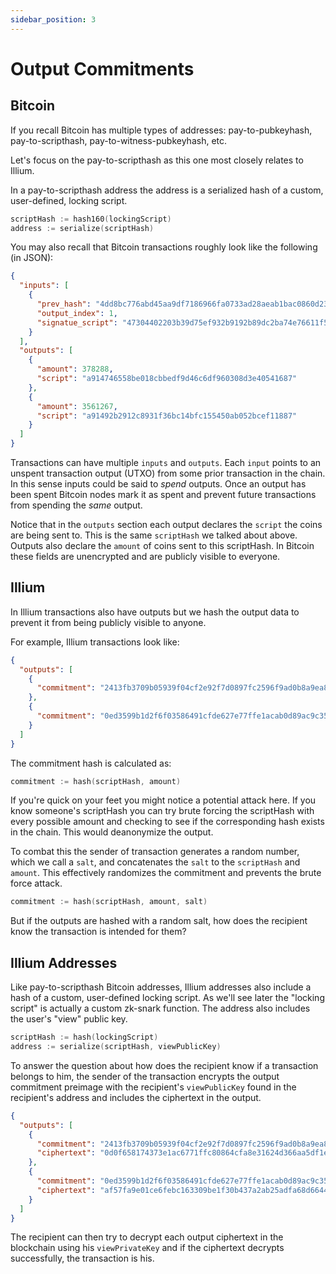 ```yaml
---
sidebar_position: 3
---
```


# Output Commitments

## Bitcoin

If you recall Bitcoin has multiple types of addresses: pay-to-pubkeyhash, pay-to-scripthash, pay-to-witness-pubkeyhash, etc.

Let's focus on the pay-to-scripthash as this one most closely relates to Illium. 

In a pay-to-scripthash address the address is a serialized hash of a custom, user-defined, locking script. 

```go
scriptHash := hash160(lockingScript)
address := serialize(scriptHash)
```

You may also recall that Bitcoin transactions roughly look like the following (in JSON):

```json
{
  "inputs": [
    {
      "prev_hash": "4dd8bc776abd45aa9df7186966fa0733ad28aeab1bac0860d2316a051e65c6d2",
      "output_index": 1,
      "signatue_script": "47304402203b39d75ef932b9192b89dc2ba74e76611f552ef7167e74d55ef5e6822740a8140220063231351174d6c31ca15b7da1d8d60cc8f8a764fd578a9a11c1b564522c512b01210391adc032a6cd78870d5ec400bdecc031344e96364654f1cfedb34fdbd6afaea5",
    }
  ],
  "outputs": [
    {
      "amount": 378288,
      "script": "a914746558be018cbbedf9d46c6df960308d3e40541687"
    },
    {
      "amount": 3561267,
      "script": "a91492b2912c8931f36bc14bfc155450ab052bcef11887"
    }
  ]
}
```

Transactions can have multiple `inputs` and `outputs`. Each `input` points to an unspent transaction output (UTXO) from
some prior transaction in the chain. In this sense inputs could be said to *spend* outputs. Once an output has been spent
Bitcoin nodes mark it as spent and prevent future transactions from spending the *same* output.

Notice that in the `outputs` section each output declares the `script` the coins are being sent to. This is the same 
`scriptHash` we talked about above. Outputs also declare the `amount` of coins sent to this scriptHash. 
In Bitcoin these fields are unencrypted and are publicly visible to everyone.

## Illium

In Illium transactions also have outputs but we hash the output data to prevent it from being publicly visible to anyone. 

For example, Illium transactions look like:

```json
{
  "outputs": [
    {
      "commitment": "2413fb3709b05939f04cf2e92f7d0897fc2596f9ad0b8a9ea855c7bfebaae892"
    },
    {
      "commitment": "0ed3599b1d2f6f03586491cfde627e77ffe1acab0d89ac9c35d738369e4f527d"
    }
  ]
}
```

The commitment hash is calculated as:

```go
commitment := hash(scriptHash, amount)
```

If you're quick on your feet you might notice a potential attack here. If you know someone's scriptHash you can try brute
forcing the scriptHash with every possible amount and checking to see if the corresponding hash exists in the chain. This
would deanonymize the output. 

To combat this the sender of transaction generates a random number, which we call a `salt`, and concatenates the `salt` 
to the `scriptHash` and `amount`. This effectively randomizes the commitment and prevents the brute force attack.

```go
commitment := hash(scriptHash, amount, salt)
```

But if the outputs are hashed with a random salt, how does the recipient know the transaction is intended for them? 

## Illium Addresses

Like pay-to-scripthash Bitcoin addresses, Illium addresses also include a hash of a custom, user-defined locking script.
As we'll see later the "locking script" is actually a custom zk-snark function. The address also includes the user's 
"view" public key.

```go
scriptHash := hash(lockingScript)
address := serialize(scriptHash, viewPublicKey)
```

To answer the question about how does the recipient know if a transaction belongs to him, the sender of the transaction 
encrypts the output commitment preimage with the recipient's `viewPublicKey` found in the recipient's address and includes the ciphertext in the output.

```json
{
  "outputs": [
    {
      "commitment": "2413fb3709b05939f04cf2e92f7d0897fc2596f9ad0b8a9ea855c7bfebaae892",
      "ciphertext": "0d0f658174373e1ac6771ffc80864cfa8e31624d366aa5df1e55346ebc0bcd64eb44e9272f741a80e041e58dcc7b2bf45ba6847ebc3fbb29f0b6d659c4ed8aa46ea1a3fb0f3dd9d540b79c8e607cf79386e7541669aff59d8965339af31afb0c37013ade50fa8f4bb7192fabf91b86a38103f1930ea8635c6f8011646b4faa41"
    },
    {
      "commitment": "0ed3599b1d2f6f03586491cfde627e77ffe1acab0d89ac9c35d738369e4f527d",
      "ciphertext": "af57fa9e01ce6febc163309be1f30b437a2ab25adfa68d664412ef5e1b4897a1c50c4c5136446f5b53b038e7ee150385878c7ac2fd0c18ae657a3e387deaf36c630930c28aa50e0852009b99cded71e3e981112e4965e7f058bab4edd45901ef664c520611137944379dbf751d336582a0498b6fba77768bddad1c96f2f69261"
    }
  ]
}
```

The recipient can then try to decrypt each output ciphertext in the blockchain using his `viewPrivateKey` and if the ciphertext decrypts
successfully, the transaction is his. 

